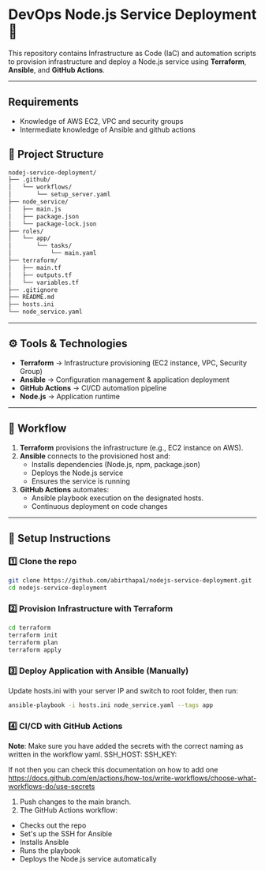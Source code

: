 # DevOps Node.js Service Deployment 🚀

This repository contains Infrastructure as Code (IaC) and automation scripts to provision infrastructure and deploy a Node.js service using **Terraform**, **Ansible**, and **GitHub Actions**.

---

## Requirements

- Knowledge of AWS EC2, VPC and security groups
- Intermediate knowledge of Ansible and github actions

## 📂 Project Structure

```bash
nodej-service-deployment/
├── .github/
│   └── workflows/
│       └── setup_server.yaml
├── node_service/
│   ├── main.js
│   ├── package.json
│   └── package-lock.json
├── roles/
│   └── app/
│       └── tasks/
│           └── main.yaml
├── terraform/
│   ├── main.tf
│   ├── outputs.tf
│   └── variables.tf
├── .gitignore
├── README.md
├── hosts.ini
└── node_service.yaml
```

---

## ⚙️ Tools & Technologies

- **Terraform** → Infrastructure provisioning (EC2 instance, VPC, Security Group)
- **Ansible** → Configuration management & application deployment
- **GitHub Actions** → CI/CD automation pipeline
- **Node.js** → Application runtime

---

## 🚀 Workflow

1. **Terraform** provisions the infrastructure (e.g., EC2 instance on AWS).
2. **Ansible** connects to the provisioned host and:
   - Installs dependencies (Node.js, npm, package.json)
   - Deploys the Node.js service
   - Ensures the service is running
3. **GitHub Actions** automates:
   - Ansible playbook execution on the designated hosts.
   - Continuous deployment on code changes

---

## 🔑 Setup Instructions

### 1️⃣ Clone the repo

```bash
git clone https://github.com/abirthapa1/nodejs-service-deployment.git
cd nodejs-service-deployment
```

### 2️⃣ Provision Infrastructure with Terraform

```bash
cd terraform
terraform init
terraform plan
terraform apply
```

### 3️⃣ Deploy Application with Ansible (Manually)

Update hosts.ini with your server IP and switch to root folder, then run:

```bash
ansible-playbook -i hosts.ini node_service.yaml --tags app
```

### 4️⃣ CI/CD with GitHub Actions

**Note**: Make sure you have added the secrets with the correct naming as written in the workflow yaml.
SSH_HOST: <public-ip-address>
SSH_KEY: <private-key-file>

If not then you can check this documentation on how to add one
https://docs.github.com/en/actions/how-tos/write-workflows/choose-what-workflows-do/use-secrets

1. Push changes to the main branch.
2. The GitHub Actions workflow:

- Checks out the repo
- Set's up the SSH for Ansible
- Installs Ansible
- Runs the playbook
- Deploys the Node.js service automatically
